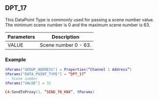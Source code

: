 ## DPT\_17

This DataPoint Type is commonly used for passing a scene number value. The minimum scene number is 0 and the maximum scene number is 63.


| Parameters  | Description |
| --- | --- |
| VALUE | Scene number 0 - 63. |

### Example

```lua
tParams["GROUP_ADDRESS"] = Properties[“Channel 1 Address”]
tParams["DATA_POINT_TYPE"] = “DPT_17”
-- Scene number
tParams["VALUE"] = 32

C4:SendToProxy(1, ”SEND_TO_KNX”, tParams)
```
